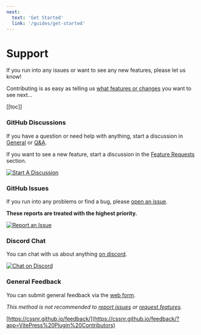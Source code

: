 ```yaml
---
next:
  text: 'Get Started'
  link: '/guides/get-started'
---
```


# Support

If you run into any issues or want to see any new features, please let us know!

Contributing is as easy as telling us [what features or changes](https://github.com/cssnr/vitepress-plugin-contributors/discussions/categories/feature-requests) you want to see next…

[[toc]]

### GitHub Discussions

If you have a question or need help with anything,
start a discussion in [General](https://github.com/cssnr/vitepress-plugin-contributors/discussions/categories/general)
or [Q&A](https://github.com/cssnr/vitepress-plugin-contributors/discussions/categories/q-a).

If you want to see a new feature, start a discussion in
the [Feature Requests](https://github.com/cssnr/vitepress-plugin-contributors/discussions/categories/feature-requests) section.

[![Start A Discussion](https://img.shields.io/badge/Start_A_Discussion-blue?style=for-the-badge&logo=github)](https://github.com/cssnr/vitepress-plugin-contributors/discussions)

### GitHub Issues

If you run into any problems or find a bug, please [open an issue](https://github.com/cssnr/vitepress-plugin-contributors/issues).

**These reports are treated with the highest priority.**

[![Report an Issue](https://img.shields.io/badge/Report_an_Issue-blue?style=for-the-badge&logo=github)](https://github.com/cssnr/vitepress-plugin-contributors/issues)

### Discord Chat

You can chat with us about anything [on discord](https://discord.gg/wXy6m2X8wY).

[![Chat on Discord](https://img.shields.io/badge/Chat_on_Discord-5865F2?style=for-the-badge&logo=discord&logoColor=white)](https://discord.gg/wXy6m2X8wY)

### General Feedback

You can submit general feedback via the [web form](https://cssnr.github.io/feedback/?app=VitePress%20Plugin%20Contributors).

_This method is not recommended to [report issues](https://github.com/cssnr/vitepress-plugin-contributors/issues) or [request features](https://github.com/cssnr/vitepress-plugin-contributors/discussions/categories/feature-requests)._

[https://cssnr.github.io/feedback/](https://cssnr.github.io/feedback/?app=VitePress%20Plugin%20Contributors)
